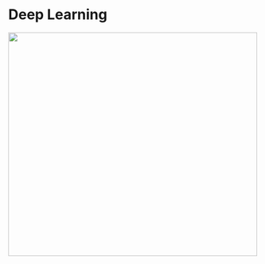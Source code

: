 # Deep Learning<br>
<p align="left">
  <kbd>
  <img width="500" height="450" src="https://ruder.io/content/images/2016/09/contours_evaluation_optimizers.gif">
  </kbd>  
</p>
